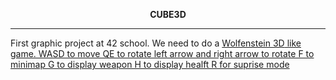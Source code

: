 **<p align="center">CUBE3D<p/>**
<hr/>
First graphic project at 42 school.
We need to do a <a href="https://en.wikipedia.org/wiki/Wolfenstein_3D">Wolfenstein 3D<a href/> like game.
WASD to move 
QE to rotate
left arrow and right arrow to rotate
F to minimap
G to display weapon
H to display healft
R for suprise mode 
